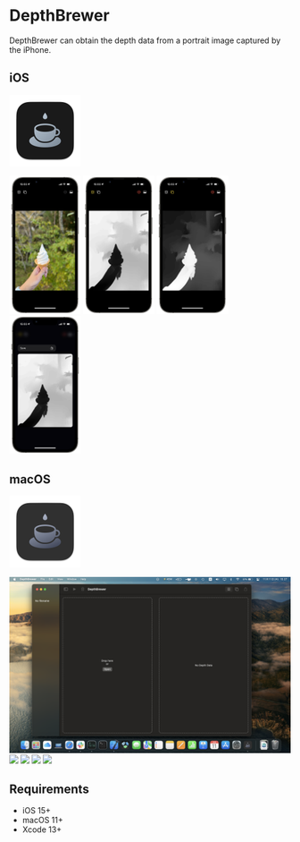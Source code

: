 # DepthBrewer

DepthBrewer can obtain the depth data from a portrait image captured by the iPhone.

## iOS

<img src="materials/depthbrewer-iOS_icon.png" width=128>

<p aline="center">
  <img src="materials/depthbrewer-iOS-1.png" width=128>
  <img src="materials/depthbrewer-iOS-2.png" width=128>
  <img src="materials/depthbrewer-iOS-3.png" width=128>
  <img src="materials/depthbrewer-iOS-4.png" width=128>
</p>



## macOS

<img src="materials/depthbrewer-macOS_icon.png" width=128>

<p aline="center">
  <img src="materials/depthbrewer-macOS-1.png" width=512>
  <img src="materials/depthbrewer-macOS-2.png" width=512>
  <img src="materials/depthbrewer-macOS-3.png" width=512>
  <img src="materials/depthbrewer-macOS-4.png" width=512>
  <img src="materials/depthbrewer-macOS-5.png" width=512>
</p>



## Requirements
- iOS 15+
- macOS 11+
- Xcode 13+
